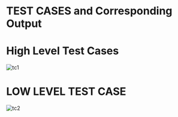 # TEST CASES and Corresponding Output
# High Level Test Cases
![tc1](https://user-images.githubusercontent.com/101283423/168213855-dcc89b15-00e4-4535-92a5-8d72ab76cfd7.jpeg)

# LOW LEVEL TEST CASE
![tc2](https://user-images.githubusercontent.com/101283423/168214167-4fd69eaa-9f44-4dc2-96e6-0104c7ee844d.jpeg)
